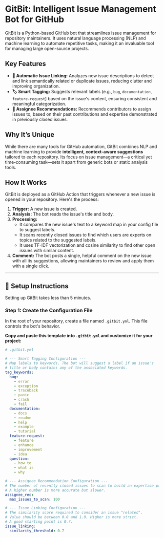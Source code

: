 # GitBit: Intelligent Issue Management Bot for GitHub

 <!-- You can create a simple logo -->

GitBit is a Python-based GitHub bot that streamlines issue management for repository maintainers. It uses natural language processing (NLP) and machine learning to automate repetitive tasks, making it an invaluable tool for managing large open-source projects.

## Key Features

-   **🤖 Automatic Issue Linking:** Analyzes new issue descriptions to detect and link semantically related or duplicate issues, reducing clutter and improving organization.
-   **🏷️ Smart Tagging:** Suggests relevant labels (e.g., `bug`, `documentation`, `feature-request`) based on the issue's content, ensuring consistent and meaningful categorization.
-   **👤 Assignee Recommendations:** Recommends contributors to assign issues to, based on their past contributions and expertise demonstrated in previously closed issues.

## Why It’s Unique

While there are many tools for GitHub automation, GitBit combines NLP and machine learning to provide **intelligent, context-aware suggestions** tailored to each repository. Its focus on issue management—a critical yet time-consuming task—sets it apart from generic bots or static analysis tools.

## How It Works

GitBit is deployed as a GitHub Action that triggers whenever a new issue is opened in your repository. Here's the process:

1.  **Trigger:** A new issue is created.
2.  **Analysis:** The bot reads the issue's title and body.
3.  **Processing:**
    *   It compares the new issue's text to a keyword map in your config file to suggest labels.
    *   It scans recently closed issues to find which users are experts on topics related to the suggested labels.
    *   It uses TF-IDF vectorization and cosine similarity to find other open issues with similar content.
4.  **Comment:** The bot posts a single, helpful comment on the new issue with all its suggestions, allowing maintainers to review and apply them with a single click.

---

## 🚀 Setup Instructions

Setting up GitBit takes less than 5 minutes.

### Step 1: Create the Configuration File

In the root of your repository, create a file named `.gitbit.yml`. This file controls the bot's behavior.

**Copy and paste this template into `.gitbit.yml` and customize it for your project:**

```yaml
# .gitbit.yml

# --- Smart Tagging Configuration ---
# Map labels to keywords. The bot will suggest a label if an issue's
# title or body contains any of the associated keywords.
tag_keywords:
  bug:
    - error
    - exception
    - traceback
    - panic
    - crash
    - fail
  documentation:
    - docs
    - readme
    - help
    - example
    - tutorial
  feature-request:
    - feature
    - enhance
    - improvement
    - idea
  question:
    - how to
    - what is
    - why

# --- Assignee Recommendation Configuration ---
# The number of recently closed issues to scan to build an expertise profile.
# A higher number is more accurate but slower.
assignee_rec:
  max_issues_to_scan: 100

# --- Issue Linking Configuration ---
# The similarity score required to consider an issue "related".
# Value should be between 0.0 and 1.0. Higher is more strict.
# A good starting point is 0.7.
issue_linking:
  similarity_threshold: 0.7